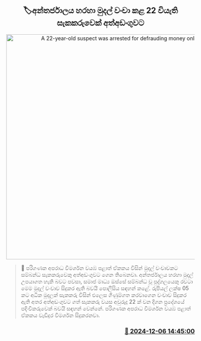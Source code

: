 <p align='center'><b><h2 align='center' title='A 22-year-old suspect was arrested for defrauding money online'>🏷අන්තර්ජාලය හරහා මුදල් වංචා කළ 22 වියැති සැකකරුවෙක් අත්අඩංගුවට</h2></b></p>
<p align='center'><img src='https://helakuru.sgp1.cdn.digitaloceanspaces.com/esana/images/lib/arrested2[1].jpg' width='600' alt='A 22-year-old suspect was arrested for defrauding money online'></p>

>📝 පරිගණක අපරාධ විමර්ශන වයඹ පළාත් ඒකකය විසින් මුදල් වංචාවකට සම්බන්ධ සැකකරුවෙකු අත්අඩංගුවට ගෙන තිබෙනවා.
අන්තර්ජාලය හරහා මුදල් උපයාගත හැකි බවට පවසා, සමාජ මාධ්‍ය ඔස්සේ සම්බන්ධ වූ පුද්ගලයෙකු රවටා මෙම මුදල් වංචාව සිදුකර ඇති බවයි පොලීසිය සඳහන් කළේ.
රුපියල් ලක්ෂ 05 කට අධික මුදලක් සැකකරු විසින් එලෙස ගිණුම්ගත කරවාගෙන වංචාව සිදුකර ඇති අතර අත්අඩංගුවට ගත් සැකකරු වයස අවුරුදු 22 ක් වන දිගන ප්‍රදේශයේ පදිංචිකරුවෙක් බවයි සඳහන් වෙන්නේ.
පරිගණක අපරාධ විමර්ශන වයඹ පළාත් ඒකකය වැඩිදුර විමර්ශන සිදුකරනවා.


<h3 align='right'><a href='https://www.helakuru.lk/esana/p/105706/'>📅 2024-12-06 14:45:00</a></h3>
